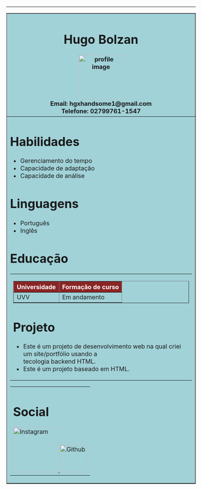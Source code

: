 <!DOCTYPE html>
<head>
    <meta charset="UTF-8">
    <meta http-equiv="X-UA-Compatible" content="IE=chrome">
    <meta name="viewport" content="width=device-width,
    inicial-scale=1.0">
    </head>

<body>
    <table align="center", width="45%", border="1" style="background-color: rgb(161, 210, 216);">
        <tr>
            <th>
                <h1>Hugo Bolzan</h1>   
<img src="https://www.freeiconspng.com/thumbs/profile-icon-png/profile-icon-9.png"  width="120px" alt="profile image"><br>
    Email: hgxhandsome1@gmail.com <br>
          Telefone: 02799761-1547
            </th>
        </tr>
        </td>
     <hr>
     <td>
        <table>
            <h1>Habilidades</h1>
            <ul>
                <li>Gerenciamento do tempo</li>
                <li>Capacidade de adaptação</li>
                <li>Capacidade de análise</li>
            </ul>
            <h1>Linguagens</h1>
            <ul>
            <li>Português</li>
            <li>Inglês</li>
            </ul>
            <h1>Educação</h1>
            <td>
            <table border="1" align="center">
                <tr style="background-color: rgb(138, 37, 37); color:rgb(255, 255, 255)">
                    <th>Universidade</th>
                    <th>Formação de curso</th>
                </tr>
                <tr>
                    <td>UVV</td>
                    <td>Em andamento</td>
                </tr>
            </table>    
            <h1>Projeto</h1>
    <ul>
        <li>
            Este é um projeto de desenvolvimento web na qual criei um site/portfólio usando a <br> tecologia backend HTML.</li>
            <li>Este é um projeto baseado em HTML.</li>
        </ul>
     </td>
    <table>
    <td>
     <h1>Social</h1>
     <a href="https://www.instagram.com/hugovwx/" target="_blank">
        <img src="https://marcas-logos.net/wp-content/uploads/2020/01/instagram_icon_logo.png" width="120px" alt="Instagram" >
    </a>
    <a href="https://github.com/HughCoding" target="_blank">
    <img src="https://cdn2.iconfinder.com/data/icons/font-awesome/1792/github-512.png" width="73spx" alt="Github">
    </a>
    </table>
</body>
    
    
    
           
            
